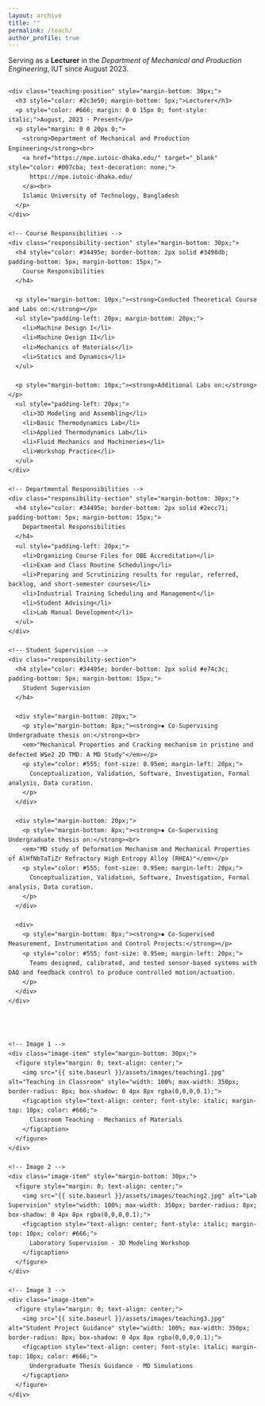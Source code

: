 ```yaml
---
layout: archive
title: ""
permalink: /teach/
author_profile: true
---
```

Serving as a <strong>Lecturer</strong> in the <em> Department of Mechanical and Production Engineering</em>, IUT since August 2023. 
<div class="teaching-container" style="display: flex; gap: 40px; flex-wrap: wrap; align-items: flex-start;">
  
  <!-- Left Column - Teaching Details -->
  <div class="left-column" style="flex: 1; min-width: 300px;">
    
    <div class="teaching-position" style="margin-bottom: 30px;">
      <h3 style="color: #2c3e50; margin-bottom: 5px;">Lecturer</h3>
      <p style="color: #666; margin: 0 0 15px 0; font-style: italic;">August, 2023 - Present</p>
      <p style="margin: 0 0 20px 0;">
        <strong>Department of Mechanical and Production Engineering</strong><br>
        <a href="https://mpe.iutoic-dhaka.edu/" target="_blank" style="color: #007cba; text-decoration: none;">
          https://mpe.iutoic-dhaka.edu/
        </a><br>
        Islamic University of Technology, Bangladesh
      </p>
    </div>

    <!-- Course Responsibilities -->
    <div class="responsibility-section" style="margin-bottom: 30px;">
      <h4 style="color: #34495e; border-bottom: 2px solid #3498db; padding-bottom: 5px; margin-bottom: 15px;">
        Course Responsibilities
      </h4>
      
      <p style="margin-bottom: 10px;"><strong>Conducted Theoretical Course and Labs on:</strong></p>
      <ul style="padding-left: 20px; margin-bottom: 20px;">
        <li>Machine Design I</li>
        <li>Machine Design II</li>
        <li>Mechanics of Materials</li>
        <li>Statics and Dynamics</li>
      </ul>
      
      <p style="margin-bottom: 10px;"><strong>Additional Labs on:</strong></p>
      <ul style="padding-left: 20px;">
        <li>3D Modeling and Assembling</li>
        <li>Basic Thermodynamics Lab</li>
        <li>Applied Thermodynamics Lab</li>
        <li>Fluid Mechanics and Machineries</li>
        <li>Workshop Practice</li>
      </ul>
    </div>

    <!-- Departmental Responsibilities -->
    <div class="responsibility-section" style="margin-bottom: 30px;">
      <h4 style="color: #34495e; border-bottom: 2px solid #2ecc71; padding-bottom: 5px; margin-bottom: 15px;">
        Departmental Responsibilities
      </h4>
      <ul style="padding-left: 20px;">
        <li>Organizing Course Files for OBE Accreditation</li>
        <li>Exam and Class Routine Scheduling</li>
        <li>Preparing and Scrutinizing results for regular, referred, backlog, and short-semester courses</li>
        <li>Industrial Training Scheduling and Management</li>
        <li>Student Advising</li>
        <li>Lab Manual Development</li>
      </ul>
    </div>

    <!-- Student Supervision -->
    <div class="responsibility-section">
      <h4 style="color: #34495e; border-bottom: 2px solid #e74c3c; padding-bottom: 5px; margin-bottom: 15px;">
        Student Supervision
      </h4>
      
      <div style="margin-bottom: 20px;">
        <p style="margin-bottom: 8px;"><strong>▪ Co-Supervising Undergraduate thesis on:</strong><br>
        <em>"Mechanical Properties and Cracking mechanism in pristine and defected WSe2 2D TMD: A MD Study"</em></p>
        <p style="color: #555; font-size: 0.95em; margin-left: 20px;">
          Conceptualization, Validation, Software, Investigation, Formal analysis, Data curation.
        </p>
      </div>
      
      <div style="margin-bottom: 20px;">
        <p style="margin-bottom: 8px;"><strong>▪ Co-Supervising Undergraduate thesis on:</strong><br>
        <em>"MD study of Deformation Mechanism and Mechanical Properties of AlHfNbTaTiZr Refractory High Entropy Alloy (RHEA)"</em></p>
        <p style="color: #555; font-size: 0.95em; margin-left: 20px;">
          Conceptualization, Validation, Software, Investigation, Formal analysis, Data curation.
        </p>
      </div>
      
      <div>
        <p style="margin-bottom: 8px;"><strong>▪ Co-Supervised Measurement, Instrumentation and Control Projects:</strong></p>
        <p style="color: #555; font-size: 0.95em; margin-left: 20px;">
          Teams designed, calibrated, and tested sensor-based systems with DAQ and feedback control to produce controlled motion/actuation.
        </p>
      </div>
    </div>

  </div>

  <!-- Right Column - Images -->
  <div class="right-column" style="flex: 1; min-width: 300px;">
    
    <!-- Image 1 -->
    <div class="image-item" style="margin-bottom: 30px;">
      <figure style="margin: 0; text-align: center;">
        <img src="{{ site.baseurl }}/assets/images/teaching1.jpg" alt="Teaching in Classroom" style="width: 100%; max-width: 350px; border-radius: 8px; box-shadow: 0 4px 8px rgba(0,0,0,0.1);">
        <figcaption style="text-align: center; font-style: italic; margin-top: 10px; color: #666;">
          Classroom Teaching - Mechanics of Materials
        </figcaption>
      </figure>
    </div>

    <!-- Image 2 -->
    <div class="image-item" style="margin-bottom: 30px;">
      <figure style="margin: 0; text-align: center;">
        <img src="{{ site.baseurl }}/assets/images/teaching2.jpg" alt="Lab Supervision" style="width: 100%; max-width: 350px; border-radius: 8px; box-shadow: 0 4px 8px rgba(0,0,0,0.1);">
        <figcaption style="text-align: center; font-style: italic; margin-top: 10px; color: #666;">
          Laboratory Supervision - 3D Modeling Workshop
        </figcaption>
      </figure>
    </div>

    <!-- Image 3 -->
    <div class="image-item">
      <figure style="margin: 0; text-align: center;">
        <img src="{{ site.baseurl }}/assets/images/teaching3.jpg" alt="Student Project Guidance" style="width: 100%; max-width: 350px; border-radius: 8px; box-shadow: 0 4px 8px rgba(0,0,0,0.1);">
        <figcaption style="text-align: center; font-style: italic; margin-top: 10px; color: #666;">
          Undergraduate Thesis Guidance - MD Simulations
        </figcaption>
      </figure>
    </div>

  </div>

</div>

<style>
.teaching-container {
  line-height: 1.6;
}

.responsibility-section h4 {
  font-size: 1.2em;
}

.responsibility-section ul {
  margin-top: 0;
}

.responsibility-section li {
  margin-bottom: 8px;
}

/* Responsive design */
@media (max-width: 768px) {
  .teaching-container {
    gap: 20px;
  }
  
  .left-column, .right-column {
    min-width: 100%;
  }
}
</style>

